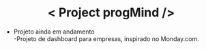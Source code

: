 <h1  align="center">< Project progMind /></h1>


* Projeto ainda em andamento<br/>
-Projeto de dashboard para empresas, inspirado no Monday.com.<br/>

